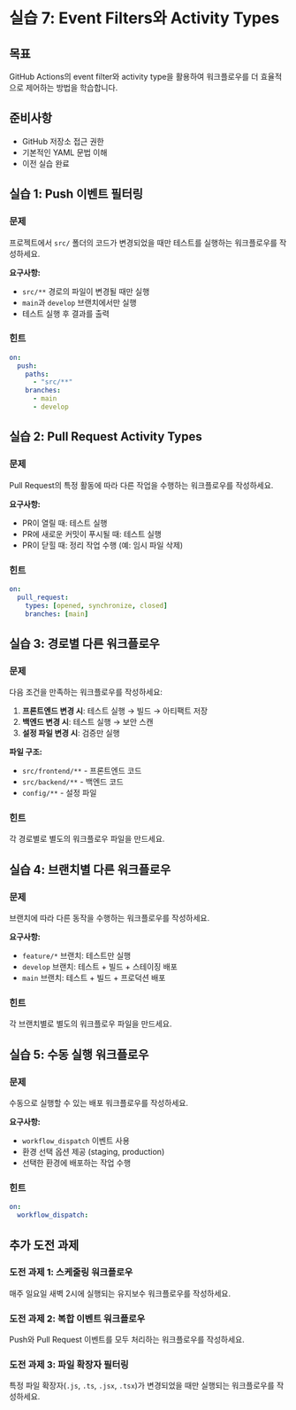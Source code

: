 # 실습 7: Event Filters와 Activity Types

## 목표

GitHub Actions의 event filter와 activity type을 활용하여 워크플로우를 더 효율적으로 제어하는 방법을 학습합니다.

## 준비사항

- GitHub 저장소 접근 권한
- 기본적인 YAML 문법 이해
- 이전 실습 완료

## 실습 1: Push 이벤트 필터링

### 문제

프로젝트에서 `src/` 폴더의 코드가 변경되었을 때만 테스트를 실행하는 워크플로우를 작성하세요.

**요구사항:**

- `src/**` 경로의 파일이 변경될 때만 실행
- `main`과 `develop` 브랜치에서만 실행
- 테스트 실행 후 결과를 출력

### 힌트

```yaml
on:
  push:
    paths:
      - "src/**"
    branches:
      - main
      - develop
```

## 실습 2: Pull Request Activity Types

### 문제

Pull Request의 특정 활동에 따라 다른 작업을 수행하는 워크플로우를 작성하세요.

**요구사항:**

- PR이 열릴 때: 테스트 실행
- PR에 새로운 커밋이 푸시될 때: 테스트 실행
- PR이 닫힐 때: 정리 작업 수행 (예: 임시 파일 삭제)

### 힌트

```yaml
on:
  pull_request:
    types: [opened, synchronize, closed]
    branches: [main]
```

## 실습 3: 경로별 다른 워크플로우

### 문제

다음 조건을 만족하는 워크플로우를 작성하세요:

1. **프론트엔드 변경 시**: 테스트 실행 → 빌드 → 아티팩트 저장
2. **백엔드 변경 시**: 테스트 실행 → 보안 스캔
3. **설정 파일 변경 시**: 검증만 실행

**파일 구조:**

- `src/frontend/**` - 프론트엔드 코드
- `src/backend/**` - 백엔드 코드
- `config/**` - 설정 파일

### 힌트

각 경로별로 별도의 워크플로우 파일을 만드세요.

## 실습 4: 브랜치별 다른 워크플로우

### 문제

브랜치에 따라 다른 동작을 수행하는 워크플로우를 작성하세요.

**요구사항:**

- `feature/*` 브랜치: 테스트만 실행
- `develop` 브랜치: 테스트 + 빌드 + 스테이징 배포
- `main` 브랜치: 테스트 + 빌드 + 프로덕션 배포

### 힌트

각 브랜치별로 별도의 워크플로우 파일을 만드세요.

## 실습 5: 수동 실행 워크플로우

### 문제

수동으로 실행할 수 있는 배포 워크플로우를 작성하세요.

**요구사항:**

- `workflow_dispatch` 이벤트 사용
- 환경 선택 옵션 제공 (staging, production)
- 선택한 환경에 배포하는 작업 수행

### 힌트

```yaml
on:
  workflow_dispatch:
```

## 추가 도전 과제

### 도전 과제 1: 스케줄링 워크플로우

매주 일요일 새벽 2시에 실행되는 유지보수 워크플로우를 작성하세요.

### 도전 과제 2: 복합 이벤트 워크플로우

Push와 Pull Request 이벤트를 모두 처리하는 워크플로우를 작성하세요.

### 도전 과제 3: 파일 확장자 필터링

특정 파일 확장자(`.js`, `.ts`, `.jsx`, `.tsx`)가 변경되었을 때만 실행되는 워크플로우를 작성하세요.
